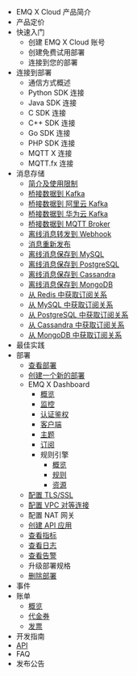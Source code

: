 * EMQ X Cloud 产品简介
* 产品定价
* 快速入门
  - 创建 EMQ X Cloud 账号
  - 创建免费试用部署
  - 连接到您的部署
* 连接到部署
  - 通信方式概述
  - Python SDK 连接
  - Java SDK 连接
  - C SDK 连接
  - C++ SDK 连接
  - Go SDK 连接
  - PHP SDK 连接
  - MQTT X 连接
  - MQTT.fx 连接
* 消息存储
  - [简介及使用限制](./messages/README.md)
  - [桥接数据到 Kafka](./use_cases/rule_engine/rule_engine_kafka.md)
  - [桥接数据到 阿里云 Kafka](./use_cases/rule_engine/rule_engine_aliyun_kafka.md)
  - [桥接数据到 华为云 Kafka](./use_cases/rule_engine/rule_engine_huawei_kafka.md)
  - [桥接数据到 MQTT Broker](./use_cases/rule_engine/rule_engine_mqtt.md)
  - [离线消息转发到 Webhook](./use_cases/rule_engine/rule_engine_web_hook.md)
  - [消息重新发布](./use_cases/rule_engine/rule_engine_republish.md)
  - [离线消息保存到 MySQL](https://docs.emqx.net/enterprise/latest/cn/rule/rule-example.html#%E4%BF%9D%E5%AD%98%E6%95%B0%E6%8D%AE%E5%88%B0-mysql)
  - [离线消息保存到 PostgreSQL](https://docs.emqx.net/enterprise/latest/cn/rule/rule-example.html#%E4%BF%9D%E5%AD%98%E6%95%B0%E6%8D%AE%E5%88%B0-postgresql)
  - [离线消息保存到 Cassandra](https://docs.emqx.net/enterprise/latest/cn/rule/rule-example.html#%E4%BF%9D%E5%AD%98%E6%95%B0%E6%8D%AE%E5%88%B0-cassandra)
  - [离线消息保存到 MongoDB](https://docs.emqx.net/enterprise/latest/cn/rule/rule-example.html#%E4%BF%9D%E5%AD%98%E6%95%B0%E6%8D%AE%E5%88%B0-mongodb)
  - [从 Redis 中获取订阅关系](https://docs.emqx.net/enterprise/latest/cn/rule/rule-example.html#%E4%BB%8E-redis-%E4%B8%AD%E8%8E%B7%E5%8F%96%E8%AE%A2%E9%98%85%E5%85%B3%E7%B3%BB)
  - [从 MySQL 中获取订阅关系](https://docs.emqx.net/enterprise/latest/cn/rule/rule-example.html#%E4%BB%8E-mysql-%E4%B8%AD%E8%8E%B7%E5%8F%96%E8%AE%A2%E9%98%85%E5%85%B3%E7%B3%BB)
  - [从 PostgreSQL 中获取订阅关系](https://docs.emqx.net/enterprise/latest/cn/rule/rule-example.html#%E4%BB%8E-postgresql-%E4%B8%AD%E8%8E%B7%E5%8F%96%E8%AE%A2%E9%98%85%E5%85%B3%E7%B3%BB)
  - [从 Cassandra 中获取订阅关系](https://docs.emqx.net/enterprise/latest/cn/rule/rule-example.html#%E4%BB%8E-cassandra-%E4%B8%AD%E8%8E%B7%E5%8F%96%E8%AE%A2%E9%98%85%E5%85%B3%E7%B3%BB)
  - [从 MongoDB 中获取订阅关系](https://docs.emqx.net/enterprise/latest/cn/rule/rule-example.html#%E4%BB%8E-mongodb-%E4%B8%AD%E8%8E%B7%E5%8F%96%E8%AE%A2%E9%98%85%E5%85%B3%E7%B3%BB)
* 最佳实践
* 部署
  - [查看部署](./deployments/README.md)
  - [创建一个新的部署](./deployments/create_deployment.md)
  - EMQ X Dashboard
    - [概览](./deployments/dashboard/README.md)
    - [监控](./deployments/dashboard/monitor.md)
    - [认证鉴权](./deployments/dashboard/users_and_acl.md)
    - [客户端](./deployments/dashboard/client.md)
    - [主题](./deployments/dashboard/topic.md)
    - [订阅](./deployments/dashboard/subscribe.md)
    - 规则引擎
      - [概览](./deployments/dashboard/rule_engine/README.md)
      - [规则](./deployments/dashboard/rule_engine/rule.md)
      - [资源](./deployments/dashboard/rule_engine/resource.md)
  - [配置 TLS/SSL](./deployments/tls_ssl.md)
  - [配置 VPC 对等连接](./deployments/vpc_peering.md)
  - 配置 NAT 网关
  - [创建 API 应用](./deployments/application.md)
  - [查看指标](./deployments/metrics.md)
  - [查看日志](./deployments/logs.md)
  - [查看告警](./deployments/monitor.md)
  - 升级部署规格
  - [删除部署](./deployments/delete_deployment.md)
* 事件
* 账单
  - [概览](./billing/README.md)
  - [代金券](./billing/credits.md)
  - [发票](./billing/invoices.md)
* 开发指南
* [API](./api.md)
* FAQ
* 发布公告